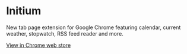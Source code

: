 # Initium
New tab page extension for Google Chrome featuring calendar, current weather, stopwatch, RSS feed reader and more.

[View in Chrome web store](https://chrome.google.com/webstore/detail/initium/jmefobebfekofkbpfmjkmhjgaaaojkml)
